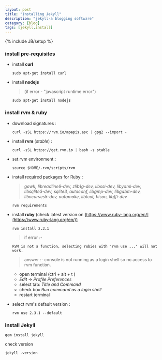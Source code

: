 ```yaml
---
layout: post
title: "Installing Jekyll"
description: "jekyll-a blogging software"
category: [blog]
tags: [jekyll,install]
---
```

{% include JB/setup %}

### install pre-requisites

* install **curl**

	```
	sudo apt-get install curl
	```

* install **nodejs**

	>(if error - "javascript runtime error")

	```
	sudo apt-get install nodejs
	```

### install rvm & ruby
* download signatures :

	```
	curl -sSL https://rvm.io/mpapis.asc | gpg2 --import -
	```
* install **rvm** (_stable_) :

	```
	curl -sSL https://get.rvm.io | bash -s stable
	```

* set rvm environment :

	```
	source $HOME/.rvm/scripts/rvm
	```

* install required packages for Ruby :

  > _gawk, libreadline6-dev, zlib1g-dev, libssl-dev, libyaml-dev, libsqlite3-dev, sqlite3, autoconf, libgmp-dev, libgdbm-dev, libncurses5-dev, automake, libtool, bison, libffi-dev_

	```
	rvm requirements
	```

* install **ruby** (check latest version on [https://www.ruby-lang.org/en/](https://www.ruby-lang.org/en/))

	```
	rvm install 2.3.1
	```

	> if error :-

	```
	RVM is not a function, selecting rubies with 'rvm use ...' will not work.
	```

	> answer :- console is not running as a login shell so no access to rvm function.

	+ open terminal (ctrl + alt + t )
	+ _Edit_ -> _Profile Preferences_
	+ select tab: _Title and Command_
	+ check box _Run command as a login shell_
	+ restart terminal

* select rvm's default version :

	```
	rvm use 2.3.1 --default
	```

### install Jekyll

```
gem install jekyll
```

check version

```
jekyll -version
```
